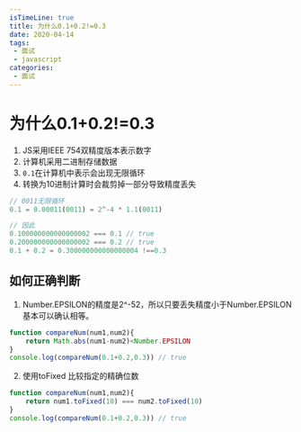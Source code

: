 ```yaml
---
isTimeLine: true
title: 为什么0.1+0.2!=0.3
date: 2020-04-14
tags:
 - 面试
 - javascript
categories:
 - 面试
---
```

# 为什么0.1+0.2!=0.3

1. JS采用IEEE 754双精度版本表示数字
2. 计算机采用二进制存储数据
3. ``0.1``在计算机中表示会出现无限循环
4. 转换为10进制计算时会裁剪掉一部分导致精度丢失

```js
// 0011无限循环
0.1 = 0.00011(0011) = 2^-4 * 1.1(0011)

// 因此
0.100000000000000002 === 0.1 // true
0.200000000000000002 === 0.2 // true
0.1 + 0.2 = 0.300000000000000004 !==0.3
```

## 如何正确判断
1. Number.EPSILON的精度是2^-52，所以只要丢失精度小于Number.EPSILON基本可以确认相等。
```js
function compareNum(num1,num2){
    return Math.abs(num1-num2)<Number.EPSILON
}
console.log(compareNum(0.1+0.2,0.3)) // true
```
2. 使用toFixed 比较指定的精确位数
```js
function compareNum(num1,num2){
    return num1.toFixed(10) === num2.toFixed(10)
}
console.log(compareNum(0.1+0.2,0.3)) // true
```

<comment/>
<tongji/>